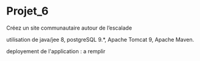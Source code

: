# Projet_6
Créez un site communautaire autour de l’escalade

utilisation de java/jee 8, postgreSQL 9.*, Apache Tomcat 9, Apache Maven. 

deployement de l'application : a remplir
